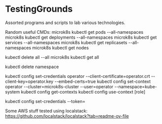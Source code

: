 # TestingGrounds
Assorted programs and scripts to lab various technologies.


Random useful CMDs:
microk8s kubectl get pods --all-namespaces
microk8s kubectl get deployments --all-namespaces
microk8s kubectl get services --all-namespaces
microk8s kubectl get replicasets --all-namespaces
microk8s kubectl get nodes

kubectl delete all --all
microk8s kubectl get all

kubectl delete namespace 

kubectl config set-credentials operator --client-certificate=operator.crt --client-key=operator.key --embed-certs=true
kubectl config set-context operator --cluster=microk8s-cluster --user=operator --namespace=kube-system
kubectl config get-contexts
kubectl config use-context [role]


kubectl config set-credentials <user-name> --token=<generated-token>


Some AWS stuff tested using localstack:
https://github.com/localstack/localstack?tab=readme-ov-file

